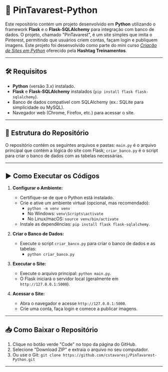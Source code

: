 # 📘 PinTavarest-Python

Este repositório contém um projeto desenvolvido em **Python** utilizando o framework **Flask** e o **Flask-SQLAlchemy** para integração com banco de dados. O projeto, chamado "PinTavarest", é um site simples que imita o Pinterest, permitindo que usuários criem contas, façam login e publiquem imagens. Este projeto foi desenvolvido como parte do mini curso [*Criação de Sites em Python*](https://blp.hashtagtreinamentos.com/python/minicurso/criacao-sites-python) oferecido pela **Hashtag Treinamentos**.

---

## 🛠️ Requisitos

- **Python** (versão 3.x) instalado.
- **Flask** e **Flask-SQLAlchemy** instalados (`pip install flask flask-sqlalchemy`).
- Banco de dados compatível com SQLAlchemy (ex.: SQLite para simplicidade ou MySQL).
- Navegador web (Chrome, Firefox, etc.) para acessar o site.

---

## 📂 Estrutura do Repositório

O repositório contém os seguintes arquivos e pastas: `main.py` é o arquivo principal que contém a lógica do site com Flask; `criar_banco.py` é o script para criar o banco de dados com as tabelas necessárias.

---

## ▶️ Como Executar os Códigos

1. **Configurar o Ambiente:**
   - Certifique-se de que o Python está instalado.
   - Crie e ative um ambiente virtual (opcional, mas recomendado):  
     - `python -m venv venv`  
     - No Windows: `venv\Scripts\activate`  
     - No Linux/macOS: `source venv/bin/activate`
   - Instale as dependências: `pip install flask flask-sqlalchemy`.

2. **Criar o Banco de Dados:**
   - Execute o script `criar_banco.py` para criar o banco de dados e as tabelas:  
     - `python criar_banco.py`

3. **Executar o Site:**
   - Execute o arquivo principal: `python main.py`.
   - O Flask iniciará o servidor local (geralmente em `http://127.0.0.1:5000`).

4. **Acessar o Site:**
   - Abra o navegador e acesse `http://127.0.0.1:5000`.
   - Crie uma conta, faça login e comece a publicar imagens.

---

## 📥 Como Baixar o Repositório

1. Clique no botão verde "Code" no topo da página do GitHub.
2. Selecione "Download ZIP" e extraia o arquivo no seu computador.
3. Ou use o Git: `git clone https://github.com/cstavaresj/PinTavarest-Python.git`

---
